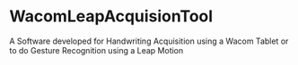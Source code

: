 # WacomLeapAcquisionTool
A Software developed for Handwriting Acquisition using a Wacom Tablet or to do Gesture Recognition using a Leap Motion
